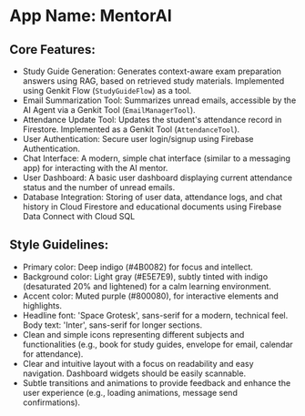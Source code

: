 # **App Name**: MentorAI

## Core Features:

- Study Guide Generation: Generates context-aware exam preparation answers using RAG, based on retrieved study materials. Implemented using Genkit Flow (`StudyGuideFlow`) as a tool.
- Email Summarization Tool: Summarizes unread emails, accessible by the AI Agent via a Genkit Tool (`EmailManagerTool`).
- Attendance Update Tool: Updates the student's attendance record in Firestore.  Implemented as a Genkit Tool (`AttendanceTool`).
- User Authentication: Secure user login/signup using Firebase Authentication.
- Chat Interface: A modern, simple chat interface (similar to a messaging app) for interacting with the AI mentor.
- User Dashboard: A basic user dashboard displaying current attendance status and the number of unread emails.
- Database Integration: Storing of user data, attendance logs, and chat history in Cloud Firestore and educational documents using Firebase Data Connect with Cloud SQL

## Style Guidelines:

- Primary color: Deep indigo (#4B0082) for focus and intellect.
- Background color: Light gray (#E5E7E9), subtly tinted with indigo (desaturated 20% and lightened) for a calm learning environment.
- Accent color: Muted purple (#800080), for interactive elements and highlights.
- Headline font: 'Space Grotesk', sans-serif for a modern, technical feel. Body text: 'Inter', sans-serif for longer sections.
- Clean and simple icons representing different subjects and functionalities (e.g., book for study guides, envelope for email, calendar for attendance).
- Clear and intuitive layout with a focus on readability and easy navigation. Dashboard widgets should be easily scannable.
- Subtle transitions and animations to provide feedback and enhance the user experience (e.g., loading animations, message send confirmations).